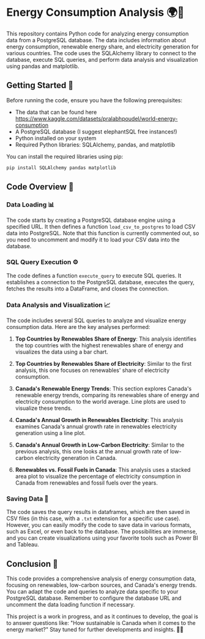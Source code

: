 # Energy Consumption Analysis 🌍🔌

This repository contains Python code for analyzing energy consumption data from a PostgreSQL database. The data includes information about energy consumption, renewable energy share, and electricity generation for various countries. The code uses the SQLAlchemy library to connect to the database, execute SQL queries, and perform data analysis and visualization using pandas and matplotlib.

## Getting Started 🚀

Before running the code, ensure you have the following prerequisites:

- The data that can be found here https://www.kaggle.com/datasets/pralabhpoudel/world-energy-consumption
- A PostgreSQL database (I suggest elephantSQL free instances!)
- Python installed on your system
- Required Python libraries: SQLAlchemy, pandas, and matplotlib

You can install the required libraries using pip:

```bash
pip install SQLAlchemy pandas matplotlib
```

## Code Overview 📃

### Data Loading 📊

The code starts by creating a PostgreSQL database engine using a specified URL. It then defines a function `load_csv_to_postgres` to load CSV data into PostgreSQL. Note that this function is currently commented out, so you need to uncomment and modify it to load your CSV data into the database.

### SQL Query Execution ⚙️

The code defines a function `execute_query` to execute SQL queries. It establishes a connection to the PostgreSQL database, executes the query, fetches the results into a DataFrame, and closes the connection.

### Data Analysis and Visualization 📈

The code includes several SQL queries to analyze and visualize energy consumption data. Here are the key analyses performed:

1. **Top Countries by Renewables Share of Energy**: This analysis identifies the top countries with the highest renewables share of energy and visualizes the data using a bar chart.

2. **Top Countries by Renewables Share of Electricity**: Similar to the first analysis, this one focuses on renewables' share of electricity consumption.

3. **Canada's Renewable Energy Trends**: This section explores Canada's renewable energy trends, comparing its renewables share of energy and electricity consumption to the world average. Line plots are used to visualize these trends.

4. **Canada's Annual Growth in Renewables Electricity**: This analysis examines Canada's annual growth rate in renewables electricity generation using a line plot.

5. **Canada's Annual Growth in Low-Carbon Electricity**: Similar to the previous analysis, this one looks at the annual growth rate of low-carbon electricity generation in Canada.

6. **Renewables vs. Fossil Fuels in Canada**: This analysis uses a stacked area plot to visualize the percentage of electricity consumption in Canada from renewables and fossil fuels over the years.

### Saving Data 💾

The code saves the query results in dataframes, which are then saved in CSV files (in this case, with a `.txt` extension for a specific use case). However, you can easily modify the code to save data in various formats, such as Excel, or even back to the database. The possibilities are immense, and you can create visualizations using your favorite tools such as Power BI and Tableau.

## Conclusion 🌟

This code provides a comprehensive analysis of energy consumption data, focusing on renewables, low-carbon sources, and Canada's energy trends. You can adapt the code and queries to analyze data specific to your PostgreSQL database. Remember to configure the database URL and uncomment the data loading function if necessary.

This project is a work in progress, and as it continues to develop, the goal is to answer questions like: "How sustainable is Canada when it comes to the energy market?" Stay tuned for further developments and insights. 🍁🌿
